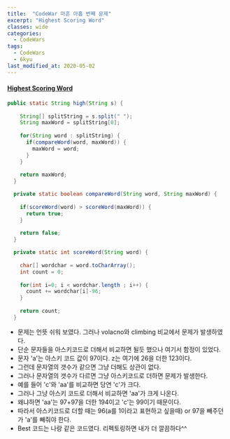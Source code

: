 ```yaml
---
title:  "CodeWar 마흔 아홉 번째 문제"
excerpt: "Highest Scoring Word"
classes: wide
categories:
  - CodeWars
tags:
  - CodeWars
  - 6kyu
last_modified_at: 2020-05-02
---
```


#### [Highest Scoring Word](https://www.codewars.com/kata/57eb8fcdf670e99d9b000272)

```java
public static String high(String s) {
    
    String[] splitString = s.split(" ");
    String maxWord = splitString[0];
    
    for(String word : splitString) {
      if(compareWord(word, maxWord)) {
        maxWord = word;
      }
    }
    
    return maxWord;
  }

  private static boolean compareWord(String word, String maxWord) {
    
    if(scoreWord(word) > scoreWord(maxWord)) {
      return true;
    }
    
    return false;
  }

  private static int scoreWord(String word) {
        
    char[] wordchar = word.toCharArray();
    int count = 0;
    
    for(int i=0; i < wordchar.length ; i++) {
      count += wordchar[i]-96;
    }
    
    return count;
  }
```

* 문제는 언뜻 쉬워 보였다. 그러나 volacno와 climbing 비교에서 문제가 발생하였다.
* 단순 문자들을 아스키코드로 더해서 비교하면 될듯 했으나 여기서 함정이 있었다. 
* 문자 'a'는 아스키 코드 값이 97이다. z는 여기에 26을 더한 123이다.
* 그런데 문자열의 갯수가 같으면 그냥 더해도 상관이 없다.
* 그러나 문자열의 갯수가 다르면 그냥 아스키코드로 더하면 문제가 발생한다.
* 예를 들어 'c'와 'aa'를 비교하면 당연 'c'가 크다. 
* 그러나 그냥 아스키 코드로 더해서 비교하면 'aa'가 크게 나온다.
* 왜냐하면 'aa'는 97+97을 더한 194이고 'c'는 99이기 때문이다.
* 따라서 아스키코드로 더할 때는 96(a를 1이라고 표현하고 싶을때) or 97을 빼주던가 'a'를 빼줘야 한다.
* Best 코드는 나랑 같은 코드였다. 리펙토링하면 내가 더 깔끔하다^^

